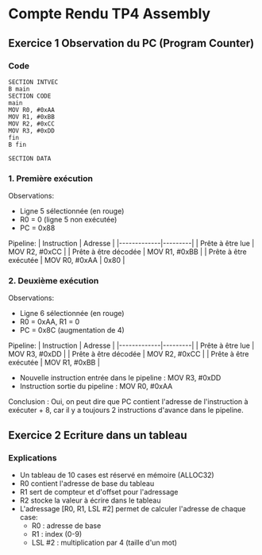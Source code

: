 # Compte Rendu TP4 Assembly

## Exercice 1 Observation du PC (Program Counter)

### Code

```assembly
SECTION INTVEC
B main
SECTION CODE
main
MOV R0, #0xAA
MOV R1, #0xBB
MOV R2, #0xCC
MOV R3, #0xDD
fin
B fin

SECTION DATA
```

### 1. Première exécution

Observations:

- Ligne 5 sélectionnée (en rouge)
- R0 = 0 (ligne 5 non exécutée)
- PC = 0x88

Pipeline:
| Instruction | Adresse |
|-------------|---------|
| Prête à être lue | MOV R2, #0xCC |
| Prête à être décodée | MOV R1, #0xBB |
| Prête à être exécutée | MOV R0, #0xAA | 0x80 |

### 2. Deuxième exécution

Observations:

- Ligne 6 sélectionnée (en rouge)
- R0 = 0xAA, R1 = 0
- PC = 0x8C (augmentation de 4)

Pipeline:
| Instruction | Adresse |
|-------------|---------|
| Prête à être lue | MOV R3, #0xDD |
| Prête à être décodée | MOV R2, #0xCC |
| Prête à être exécutée | MOV R1, #0xBB |

- Nouvelle instruction entrée dans le pipeline : MOV R3, #0xDD
- Instruction sortie du pipeline : MOV R0, #0xAA

Conclusion : Oui, on peut dire que PC contient l'adresse de l'instruction à exécuter + 8, car il y a toujours 2 instructions d'avance dans le pipeline.

## Exercice 2 Ecriture dans un tableau

### Explications

- Un tableau de 10 cases est réservé en mémoire (ALLOC32)
- R0 contient l'adresse de base du tableau
- R1 sert de compteur et d'offset pour l'adressage
- R2 stocke la valeur à écrire dans le tableau
- L'adressage [R0, R1, LSL #2] permet de calculer l'adresse de chaque case:
  - R0 : adresse de base
  - R1 : index (0-9)
  - LSL #2 : multiplication par 4 (taille d'un mot)
